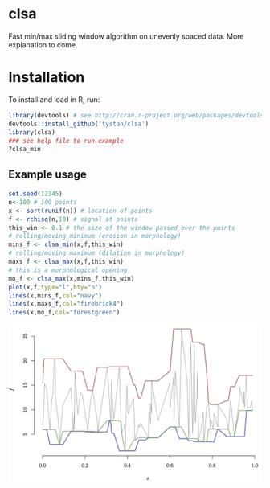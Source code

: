 # clsa
Fast min/max sliding window algorithm on unevenly spaced data. More explanation to come.

# Installation
To install and load in R, run:
```R
library(devtools) # see http://cran.r-project.org/web/packages/devtools/README.html
devtools::install_github('tystan/clsa')
library(clsa)
### see help file to run example
?clsa_min
```

## Example usage
```R
set.seed(12345)
n<-100 # 100 points
x <- sort(runif(n)) # location of points
f <- rchisq(n,10) # signal at points
this_win <- 0.1 # the size of the window passed over the points
# rolling/moving minimum (erosion in morphology)
mins_f <- clsa_min(x,f,this_win)
# rolling/moving maximum (dilation in morphology)
maxs_f <- clsa_max(x,f,this_win)
# this is a morphological opening
mo_f <- clsa_max(x,mins_f,this_win)
plot(x,f,type="l",bty="n")
lines(x,mins_f,col="navy")
lines(x,maxs_f,col="firebrick4")
lines(x,mo_f,col="forestgreen")
```

![](https://github.com/tystan/clsa/blob/master/example.png)
